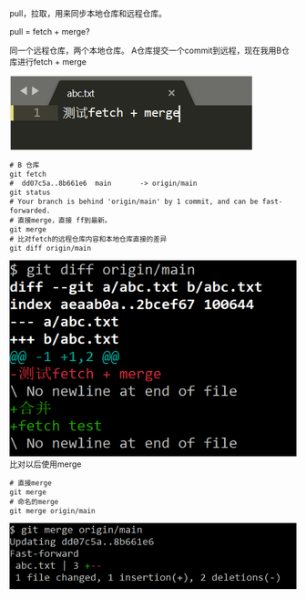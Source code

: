 pull，拉取，用来同步本地仓库和远程仓库。

pull = fetch + merge?

同一个远程仓库，两个本地仓库。
A仓库提交一个commit到远程，现在我用B仓库进行fetch + merge


![](https://raw.githubusercontent.com/InsHomePgup/pic_go_img/main/blog/20250102093738817.png)

``` shell
# B 仓库
git fetch
#  dd07c5a..8b661e6  main       -> origin/main
git status
# Your branch is behind 'origin/main' by 1 commit, and can be fast-forwarded.
# 直接merge，直接 ff到最新。
git merge 
# 比对fetch的远程仓库内容和本地仓库直接的差异
git diff origin/main
```

![|325](https://raw.githubusercontent.com/InsHomePgup/pic_go_img/main/blog/20250102094357843.png)
比对以后使用merge
```shell
# 直接merge
git merge
# 命名的merge
git merge origin/main
```
![|375](https://raw.githubusercontent.com/InsHomePgup/pic_go_img/main/blog/20250102094522887.png)


